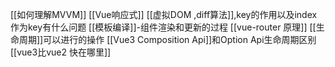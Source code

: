 [[如何理解MVVM]]
[[Vue响应式]]
[[虚拟DOM ,diff算法]],key的作用以及index作为key有什么问题
[[模板编译]]-组件渲染和更新的过程
[[vue-router 原理]]
[[生命周期]]可以进行的操作
[[Vue3 Composition Api]]和Option Api生命周期区别
[[vue3比vue2 快在哪里]]

